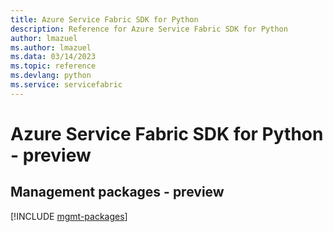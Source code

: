```yaml
---
title: Azure Service Fabric SDK for Python
description: Reference for Azure Service Fabric SDK for Python
author: lmazuel
ms.author: lmazuel
ms.data: 03/14/2023
ms.topic: reference
ms.devlang: python
ms.service: servicefabric
---
```

# Azure Service Fabric SDK for Python - preview

## Management packages - preview
[!INCLUDE [mgmt-packages](service-fabric-mgmt-index.md)]